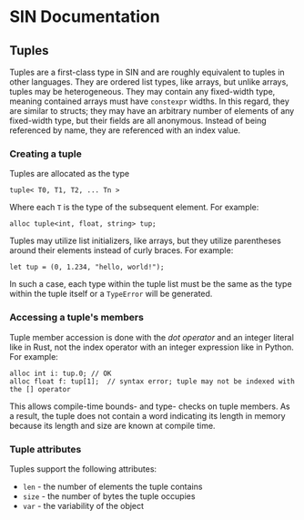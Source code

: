 # SIN Documentation

## Tuples

Tuples are a first-class type in SIN and are roughly equivalent to tuples in other languages. They are ordered list types, like arrays, but unlike arrays, tuples may be heterogeneous. They may contain any fixed-width type, meaning contained arrays must have `constexpr` widths. In this regard, they are similar to structs; they may have an arbitrary number of elements of any fixed-width type, but their fields are all anonymous. Instead of being referenced by name, they are referenced with an index value.

### Creating a tuple

Tuples are allocated as the type

    tuple< T0, T1, T2, ... Tn >

Where each `T` is the type of the subsequent element. For example:

    alloc tuple<int, float, string> tup;

Tuples may utilize list initializers, like arrays, but they utilize parentheses around their elements instead of curly braces. For example:

    let tup = (0, 1.234, "hello, world!");

In such a case, each type within the tuple list must be the same as the type within the tuple itself or a `TypeError` will be generated.

### Accessing a tuple's members

Tuple member accession is done with the _dot operator_ and an integer literal like in Rust, not the index operator with an integer expression like in Python. For example:

    alloc int i: tup.0; // OK
    alloc float f: tup[1];  // syntax error; tuple may not be indexed with the [] operator

This allows compile-time bounds- and type- checks on tuple members. As a result, the tuple does not contain a word indicating its length in memory because its length and size are known at compile time.

### Tuple attributes

Tuples support the following attributes:

* `len` - the number of elements the tuple contains
* `size` - the number of bytes the tuple occupies
* `var` - the variability of the object
